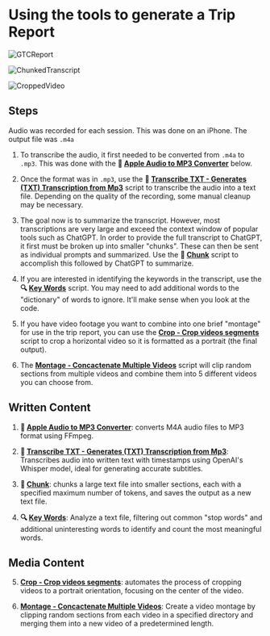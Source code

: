# Using the tools to generate a Trip Report

![GTCReport](../../video_tools/tutorial/tutorial3.png)

![ChunkedTranscript](../../video_tools/tutorial/tutorial2.png)

![CroppedVideo](../../video_tools/tutorial/tutorial4.png)

## Steps

Audio was recorded for each session. This was done on an iPhone. The output file was `.m4a`

1. To transcribe the audio, it first needed to be converted from `.m4a` to `.mp3`. This was done with the **🎵 [Apple Audio to MP3 Converter](services/apple-to-mp3/convert_m4a_to_mp3_README.md)** below.

2. Once the format was in `.mp3`, use the **📝 [Transcribe TXT - Generates (TXT) Transcription from Mp3](services/transcribe/transcribeTXT_README.md)** script to transcribe the audio into a text file. Depending on the quality of the recording, some manual cleanup may be necessary.

3. The goal now is to summarize the transcript. However, most transcriptions are very large and exceed the context window of popular tools such as ChatGPT. In order to provide the full transcript to ChatGPT, it first must be broken up into smaller "chunks". These can then be sent as individual prompts and summarized. Use the **📄 [Chunk](services/chunk/chunk_README.md)** script to accomplish this followed by ChatGPT to summarize.

4. If you are interested in identifying the keywords in the transcript, use the **🔍 [Key Words](services/key_words/key_words_README.md)** script. You may need to add additional words to the "dictionary" of words to ignore. It'll make sense when you look at the code.

5. If you have video footage you want to combine into one brief "montage" for use in the trip report, you can use the **[Crop - Crop videos segments](services/clip/clip_README.md)** script to crop a horizontal video so it is formatted as a portrait (the final output). 

6. The **[Montage - Concactenate Multiple Videos](services/montage_README.md)** script will clip random sections from multiple videos and combine them into 5 different videos you can choose from.


## Written Content

1. **🎵 [Apple Audio to MP3 Converter](services/apple-to-mp3/convert_m4a_to_mp3_README.md)**: converts M4A audio files to MP3 format using FFmpeg.

2. **📝 [Transcribe TXT - Generates (TXT) Transcription from Mp3](services/transcribe/transcribeTXT_README.md)**: Transcribes audio into written text with timestamps using OpenAI's Whisper model, ideal for generating accurate subtitles.

3. **📄 [Chunk](services/chunk/chunk_README.md)**: chunks a large text file into smaller sections, each with a specified maximum number of tokens, and saves the output as a new text file.

4. **🔍 [Key Words](services/key_words/key_words_README.md)**: Analyze a text file, filtering out common "stop words" and additional uninteresting words to identify and count the most meaningful words.

## Media Content

5. **[Crop - Crop videos segments](services/clip/clip_README.md)**: automates the process of cropping videos to a portrait orientation, focusing on the center of the video.

6. **[Montage - Concactenate Multiple Videos](services/montage_README.md)**: Create a video montage by clipping random sections from each video in a specified directory and merging them into a new video of a predetermined length. 











